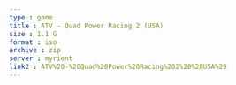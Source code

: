 ```yaml
---
type : game
title : ATV - Quad Power Racing 2 (USA)
size : 1.1 G
format : iso
archive : zip
server : myrient
link2 : ATV%20-%20Quad%20Power%20Racing%202%20%28USA%29
---
```

